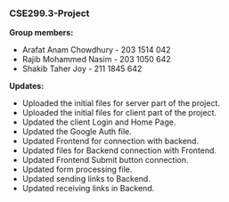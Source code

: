 ### CSE299.3-Project

**Group members:** 
- Arafat Anam Chowdhury - 203 1514 042 
- Rajib Mohammed Nasim - 203 1050 642
- Shakib Taher Joy - 211 1845 642

**Updates:**
- Uploaded the initial files for server part of the project. 
- Uploaded the initial files for client part of the project.
- Updated the client Login and Home Page.
- Updated the Google Auth file.
- Updated Frontend for connection with backend.
- Updated files for Backend connection with Frontend.
- Updated Frontend Submit button connection.
- Updated form processing file. 
- Updated sending links to Backend.  
- Updated receiving links in Backend.